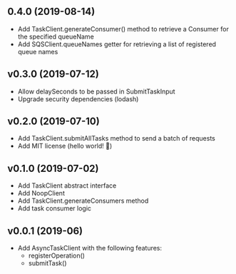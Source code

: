 ## 0.4.0 (2019-08-14)

* Add TaskClient.generateConsumer() method to retrieve a Consumer for the specified queueName
* Add SQSClient.queueNames getter for retrieving a list of registered queue names

## v0.3.0 (2019-07-12)

* Allow delaySeconds to be passed in SubmitTaskInput
* Upgrade security dependencies (lodash)

## v0.2.0 (2019-07-10)

* Add TaskClient.submitAllTasks method to send a batch of requests
* Add MIT license (hello world! 👋)

## v0.1.0 (2019-07-02)

* Add TaskClient abstract interface
* Add NoopClient
* Add TaskClient.generateConsumers method
* Add task consumer logic

## v0.0.1 (2019-06)

* Add AsyncTaskClient with the following features:
  * registerOperation()
  * submitTask()
